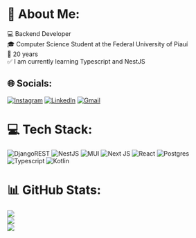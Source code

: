 # 👋 About Me:
💻 Backend Developer<br>🎓 Computer Science Student at the Federal University of Piauí<br>🎈 20 years<br>✅ I am currently learning Typescript and NestJS

## 🌐 Socials:
[![Instagram](https://img.shields.io/badge/Instagram-%23E4405F.svg?logo=Instagram&logoColor=white)](https://www.instagram.com/_filipej023/) [![LinkedIn](https://img.shields.io/badge/LinkedIn-%230077B5.svg?logo=linkedin&logoColor=white)](https://www.linkedin.com/in/joão-filipe-batista-4b3640212/) [![Gmail](https://img.shields.io/badge/-Gmail-c14438?logo=Gmail&logoColor=white&link=mailto:joaofilipeb045@gmail.com)](mailto:joaofilipeb045@gmail.com/)

# 💻 Tech Stack:
![DjangoREST](https://img.shields.io/badge/DJANGO-REST-ff1709?style=for-the-badge&logo=django&logoColor=white&color=ff1709&labelColor=gray) ![NestJS](https://img.shields.io/badge/nestjs-%23E0234E.svg?style=for-the-badge&logo=nestjs&logoColor=white) ![MUI](https://img.shields.io/badge/MUI-%230081CB.svg?style=for-the-badge&logo=material-ui&logoColor=white) ![Next JS](https://img.shields.io/badge/Next-black?style=for-the-badge&logo=next.js&logoColor=white) ![React](https://img.shields.io/badge/react-%2320232a.svg?style=for-the-badge&logo=react&logoColor=%2361DAFB) ![Postgres](https://img.shields.io/badge/postgres-%23316192.svg?style=for-the-badge&logo=postgresql&logoColor=white) ![Typescript](https://img.shields.io/badge/TypeScript-007ACC?style=for-the-badge&logo=typescript&logoColor=white) ![Kotlin](https://img.shields.io/badge/Kotlin-0095D5?&style=for-the-badge&logo=kotlin&logoColor=white)
# 📊 GitHub Stats:
![](https://github-readme-stats-git-masterrstaa-rickstaa.vercel.app/api?username=JFBatista023&theme=blue-green&hide_border=false&include_all_commits=false&count_private=false)<br/>
![](https://github-readme-streak-stats.herokuapp.com/?user=JFBatista023&theme=blue-green&hide_border=false)<br/>
![](https://github-readme-stats-git-masterrstaa-rickstaa.vercel.app/api/top-langs/?username=JFBatista023&theme=blue-green&hide_border=false&include_all_commits=false&count_private=false&layout=compact)

<!-- Proudly created with GPRM ( https://gprm.itsvg.in ) -->
